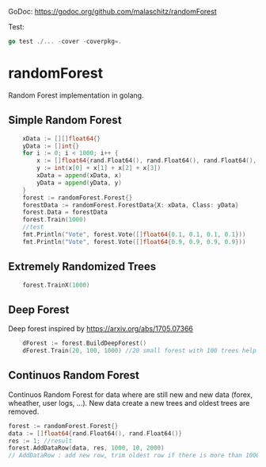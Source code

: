 GoDoc: https://godoc.org/github.com/malaschitz/randomForest

Test: 
```go
go test ./... -cover -coverpkg=.  
```

# randomForest
Random Forest implementation in golang.

## Simple Random Forest

```go
	xData := [][]float64{}
	yData := []int{}
	for i := 0; i < 1000; i++ {
		x := []float64{rand.Float64(), rand.Float64(), rand.Float64(), rand.Float64()}
		y := int(x[0] + x[1] + x[2] + x[3])
		xData = append(xData, x)
		yData = append(yData, y)
	}
	forest := randomForest.Forest{}
	forestData := randomForest.ForestData{X: xData, Class: yData}
	forest.Data = forestData
	forest.Train(1000)
	//test
	fmt.Println("Vote", forest.Vote([]float64{0.1, 0.1, 0.1, 0.1})) 
	fmt.Println("Vote", forest.Vote([]float64{0.9, 0.9, 0.9, 0.9}))
```

## Extremely Randomized Trees

```go
	forest.TrainX(1000)	
```

## Deep Forest

Deep forest inspired by https://arxiv.org/abs/1705.07366

```go
    dForest := forest.BuildDeepForest()
    dForest.Train(20, 100, 1000) //20 small forest with 100 trees help to build deep forest with 1000 trees
```

## Continuos Random Forest

Continuos Random Forest for data where are still new and new data (forex, wheather, user logs, ...). New data create a new trees and oldest trees are removed.

```go
forest := randomForest.Forest{}
data := []float64{rand.Float64(), rand.Float64()}
res := 1; //result
forest.AddDataRow(data, res, 1000, 10, 2000) 
// AddDataRow : add new row, trim oldest row if there is more than 1000 rows, calculate a new 10 trees, but remove oldest trees if there is more than 2000 trees.
```

